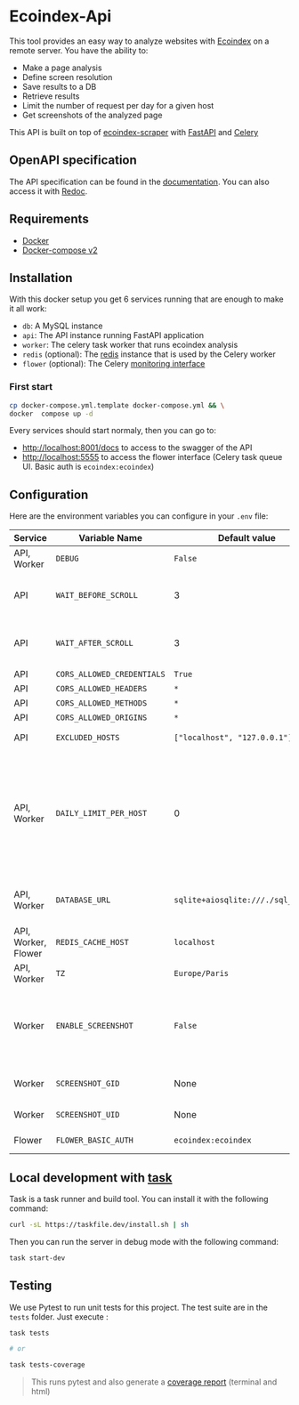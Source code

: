 # Ecoindex-Api

This tool provides an easy way to analyze websites with [Ecoindex](https://www.ecoindex.fr) on a remote server. You have the ability to:

- Make a page analysis
- Define screen resolution
- Save results to a DB
- Retrieve results
- Limit the number of request per day for a given host
- Get screenshots of the analyzed page

This API is built on top of [ecoindex-scraper](https://pypi.org/project/ecoindex-scraper/) with [FastAPI](https://fastapi.tiangolo.com/) and [Celery](https://docs.celeryq.dev/)

## OpenAPI specification

The API specification can be found in the [documentation](projects/ecoindex_api/openapi.json). You can also access it with [Redoc](https://redocly.github.io/redoc/?url=https://raw.githubusercontent.com/cnumr/ecoindex_python_fullstack/main/projects/ecoindex_api/openapi.json).

## Requirements

- [Docker](https://www.docker.com/)
- [Docker-compose v2](https://docs.docker.com/compose/compose-v2/)

## Installation

With this docker setup you get 6 services running that are enough to make it all work:

- `db`: A MySQL instance
- `api`: The API instance running FastAPI application
- `worker`: The celery task worker that runs ecoindex analysis
- `redis` (optional): The [redis](https://redis.io/) instance that is used by the Celery worker
- `flower` (optional): The Celery [monitoring interface](https://flower.readthedocs.io/en/latest/)

### First start

```bash
cp docker-compose.yml.template docker-compose.yml && \
docker  compose up -d
```

Every services should start normaly, then you can go to:

- [http://localhost:8001/docs](http://localhost:8001/docs) to access to the swagger of the API
- [http://localhost:5555](http://localhost:5555) to access the flower interface (Celery task queue UI. Basic auth is `ecoindex:ecoindex`)

## Configuration

Here are the environment variables you can configure in your `.env` file:

| Service             | Variable Name              | Default value                      | Description                                                                                                                                                                                                                                                                                                                                                                                                                |
| ------------------- | -------------------------- | ---------------------------------- | -------------------------------------------------------------------------------------------------------------------------------------------------------------------------------------------------------------------------------------------------------------------------------------------------------------------------------------------------------------------------------------------------------------------------- |
| API, Worker         | `DEBUG`                    | `False`                            | If you want to run the server in debug mode, you can set this variable to `True`                                                                                                                                                                                                                                                                                                                                           |
| API                 | `WAIT_BEFORE_SCROLL`       | 3                                  | You can configure the wait time of the scenario when a page is loaded before it scrolls down to the bottom of the page                                                                                                                                                                                                                                                                                                     |
| API                 | `WAIT_AFTER_SCROLL`        | 3                                  | You can configure the wait time of the scenario when a page is loaded after having scrolled down to the bottom of the page                                                                                                                                                                                                                                                                                                 |
| API                 | `CORS_ALLOWED_CREDENTIALS` | `True`                             | See [MDN web doc](https://developer.mozilla.org/en-US/docs/Web/HTTP/Headers/Access-Control-Allow-Credentials)                                                                                                                                                                                                                                                                                                              |
| API                 | `CORS_ALLOWED_HEADERS`     | `*`                                | See [MDN web doc](https://developer.mozilla.org/en-US/docs/Web/HTTP/Headers/Access-Control-Allow-Headers)                                                                                                                                                                                                                                                                                                                  |
| API                 | `CORS_ALLOWED_METHODS`     | `*`                                | See [MDN web doc](https://developer.mozilla.org/en-US/docs/Web/HTTP/Headers/Access-Control-Allow-Methods)                                                                                                                                                                                                                                                                                                                  |
| API                 | `CORS_ALLOWED_ORIGINS`     | `*`                                | See [MDN web doc](https://developer.mozilla.org/en-US/docs/Web/HTTP/Headers/Access-Control-Allow-Origin)                                                                                                                                                                                                                                                                                                                   |
| API                 | `EXCLUDED_HOSTS`           | `["localhost", "127.0.0.1"]`       | You can configure a list of hosts that will be excluded from the analysis.                                                                                                                                                                                                                                                                                                                                                 |
| API, Worker         | `DAILY_LIMIT_PER_HOST`     | 0                                  | When this variable is set, it won't be possible for a same host to make more request than defined in the same day to avoid overload. If the variable is set, you will get a header `x-remaining-daily-requests: 6` in your response. It is used for the POST methods. If you reach your authorized request quota for the day, the next requests will give you a 429 response. If the variable is set to 0, no limit is set |
| API, Worker         | `DATABASE_URL`             | `sqlite+aiosqlite:///./sql_app.db` | If you run your mysql instance on a dedicated server, you can configure it with your credentials. By default, it uses an sqlite database when running in local                                                                                                                                                                                                                                                             |  |
| API, Worker, Flower | `REDIS_CACHE_HOST`         | `localhost`                        | The hostname of the redis backend used by Celery but also API to cache results                                                                                                                                                                                                                                                                                                                                             |
| API, Worker         | `TZ`                       | `Europe/Paris`                     | The timezone used by the API and the worker.                                                                                                                                                                                                                                                                                                                                                                               |
| Worker              | `ENABLE_SCREENSHOT`        | `False`                            | If screenshots are enabled, when analyzing the page the image will be generated in the `./screenshot` directory with the image name corresponding to the analysis ID and will be available on the path `/{version}/ecoindexes/{id}/screenshot`                                                                                                                                                                             |
| Worker              | `SCREENSHOT_GID`           | None                               | The group used to create the screenshot. If not set, the group of the current user will be used.                                                                                                                                                                                                                                                                                                                           |
| Worker              | `SCREENSHOT_UID`           | None                               | The user used to create the screenshot. If not set, the current user will be used.                                                                                                                                                                                                                                                                                                                                         |
| Flower              | `FLOWER_BASIC_AUTH`        | `ecoindex:ecoindex`                | The basic auth used to access the flower interface                                                                                                                                                                                                                                                                                                                                                                         |

## Local development with [task](https://taskfile.dev)

Task is a task runner and build tool. You can install it with the following command:

```bash
curl -sL https://taskfile.dev/install.sh | sh
```

Then you can run the server in debug mode with the following command:

```bash
task start-dev
```

## Testing

We use Pytest to run unit tests for this project. The test suite are in the `tests` folder. Just execute :

```Bash
task tests

# or

task tests-coverage
```

> This runs pytest and also generate a [coverage report](https://pytest-cov.readthedocs.io/en/latest/) (terminal and html)
